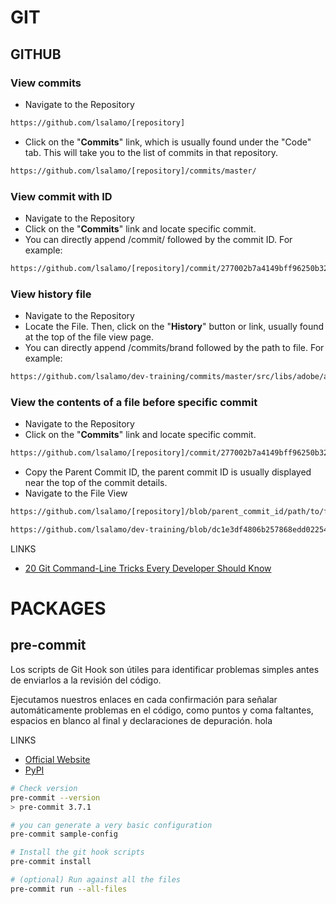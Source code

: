 # GIT

## GITHUB

### View commits

- Navigate to the Repository

```bash
https://github.com/lsalamo/[repository]
```

- Click on the "**Commits**" link, which is usually found under the "Code" tab. This will take you to the list of commits in that repository.

```bash
https://github.com/lsalamo/[repository]/commits/master/
```

### View commit with ID

- Navigate to the Repository
- Click on the "**Commits**" link and locate specific commit.
- You can directly append /commit/ followed by the commit ID. For example:

```bash
https://github.com/lsalamo/[repository]/commit/277002b7a4149bff96250b32823a88c43f4ed0a4
```

### View history file

- Navigate to the Repository
- Locate the File. Then, click on the "**History**" button or link, usually found at the top of the file view page.
- You can directly append /commits/brand followed by the path to file. For example:

```bash
https://github.com/lsalamo/dev-training/commits/master/src/libs/adobe/adobe_analytics_api.py
```

### View the contents of a file before specific commit

- Navigate to the Repository
- Click on the "**Commits**" link and locate specific commit.

```bash
https://github.com/lsalamo/[repository]/commit/277002b7a4149bff96250b32823a88c43f4ed0a4
```
- Copy the Parent Commit ID, the parent commit ID is usually displayed near the top of the commit details.
- Navigate to the File View

```bash
https://github.com/lsalamo/[repository]/blob/parent_commit_id/path/to/file

https://github.com/lsalamo/dev-training/blob/dc1e3df4806b257868edd02254ebdbcd76dbed42/libraries/api_adobe_analytics2_0.py
```

LINKS

-  [20 Git Command-Line Tricks Every Developer Should Know](https://dev.to/jagroop2001/20-git-command-line-tricks-every-developer-should-know-1i21?context=digest)

# PACKAGES

## pre-commit

Los scripts de Git Hook son útiles para identificar problemas simples antes de enviarlos a la revisión del código.

Ejecutamos nuestros enlaces en cada confirmación para señalar automáticamente problemas en el código, como puntos y coma faltantes, espacios en blanco al final y declaraciones de depuración. hola

LINKS

- [Official Website](https://pre-commit.com/)
- [PyPI](https://pypi.org/project/pre-commit/)


```bash
# Check version
pre-commit --version
> pre-commit 3.7.1

# you can generate a very basic configuration
pre-commit sample-config

# Install the git hook scripts
pre-commit install

# (optional) Run against all the files
pre-commit run --all-files
```

